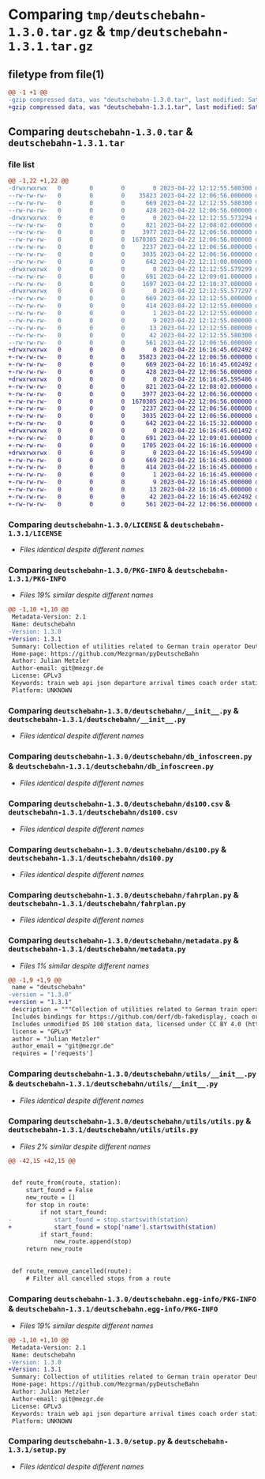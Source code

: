 # Comparing `tmp/deutschebahn-1.3.0.tar.gz` & `tmp/deutschebahn-1.3.1.tar.gz`

## filetype from file(1)

```diff
@@ -1 +1 @@
-gzip compressed data, was "deutschebahn-1.3.0.tar", last modified: Sat Apr 22 12:12:55 2023, max compression
+gzip compressed data, was "deutschebahn-1.3.1.tar", last modified: Sat Apr 22 16:16:45 2023, max compression
```

## Comparing `deutschebahn-1.3.0.tar` & `deutschebahn-1.3.1.tar`

### file list

```diff
@@ -1,22 +1,22 @@
-drwxrwxrwx   0        0        0        0 2023-04-22 12:12:55.580300 deutschebahn-1.3.0/
--rw-rw-rw-   0        0        0    35823 2023-04-22 12:06:56.000000 deutschebahn-1.3.0/LICENSE
--rw-rw-rw-   0        0        0      669 2023-04-22 12:12:55.580300 deutschebahn-1.3.0/PKG-INFO
--rw-rw-rw-   0        0        0      428 2023-04-22 12:06:56.000000 deutschebahn-1.3.0/README.md
-drwxrwxrwx   0        0        0        0 2023-04-22 12:12:55.573294 deutschebahn-1.3.0/deutschebahn/
--rw-rw-rw-   0        0        0      821 2023-04-22 12:08:02.000000 deutschebahn-1.3.0/deutschebahn/__init__.py
--rw-rw-rw-   0        0        0     3977 2023-04-22 12:06:56.000000 deutschebahn-1.3.0/deutschebahn/db_infoscreen.py
--rw-rw-rw-   0        0        0  1670305 2023-04-22 12:06:56.000000 deutschebahn-1.3.0/deutschebahn/ds100.csv
--rw-rw-rw-   0        0        0     2237 2023-04-22 12:06:56.000000 deutschebahn-1.3.0/deutschebahn/ds100.py
--rw-rw-rw-   0        0        0     3035 2023-04-22 12:06:56.000000 deutschebahn-1.3.0/deutschebahn/fahrplan.py
--rw-rw-rw-   0        0        0      642 2023-04-22 12:11:00.000000 deutschebahn-1.3.0/deutschebahn/metadata.py
-drwxrwxrwx   0        0        0        0 2023-04-22 12:12:55.579299 deutschebahn-1.3.0/deutschebahn/utils/
--rw-rw-rw-   0        0        0      691 2023-04-22 12:09:01.000000 deutschebahn-1.3.0/deutschebahn/utils/__init__.py
--rw-rw-rw-   0        0        0     1697 2023-04-22 12:10:37.000000 deutschebahn-1.3.0/deutschebahn/utils/utils.py
-drwxrwxrwx   0        0        0        0 2023-04-22 12:12:55.577297 deutschebahn-1.3.0/deutschebahn.egg-info/
--rw-rw-rw-   0        0        0      669 2023-04-22 12:12:55.000000 deutschebahn-1.3.0/deutschebahn.egg-info/PKG-INFO
--rw-rw-rw-   0        0        0      414 2023-04-22 12:12:55.000000 deutschebahn-1.3.0/deutschebahn.egg-info/SOURCES.txt
--rw-rw-rw-   0        0        0        1 2023-04-22 12:12:55.000000 deutschebahn-1.3.0/deutschebahn.egg-info/dependency_links.txt
--rw-rw-rw-   0        0        0        9 2023-04-22 12:12:55.000000 deutschebahn-1.3.0/deutschebahn.egg-info/requires.txt
--rw-rw-rw-   0        0        0       13 2023-04-22 12:12:55.000000 deutschebahn-1.3.0/deutschebahn.egg-info/top_level.txt
--rw-rw-rw-   0        0        0       42 2023-04-22 12:12:55.580300 deutschebahn-1.3.0/setup.cfg
--rw-rw-rw-   0        0        0      561 2023-04-22 12:06:56.000000 deutschebahn-1.3.0/setup.py
+drwxrwxrwx   0        0        0        0 2023-04-22 16:16:45.602492 deutschebahn-1.3.1/
+-rw-rw-rw-   0        0        0    35823 2023-04-22 12:06:56.000000 deutschebahn-1.3.1/LICENSE
+-rw-rw-rw-   0        0        0      669 2023-04-22 16:16:45.602492 deutschebahn-1.3.1/PKG-INFO
+-rw-rw-rw-   0        0        0      428 2023-04-22 12:06:56.000000 deutschebahn-1.3.1/README.md
+drwxrwxrwx   0        0        0        0 2023-04-22 16:16:45.595486 deutschebahn-1.3.1/deutschebahn/
+-rw-rw-rw-   0        0        0      821 2023-04-22 12:08:02.000000 deutschebahn-1.3.1/deutschebahn/__init__.py
+-rw-rw-rw-   0        0        0     3977 2023-04-22 12:06:56.000000 deutschebahn-1.3.1/deutschebahn/db_infoscreen.py
+-rw-rw-rw-   0        0        0  1670305 2023-04-22 12:06:56.000000 deutschebahn-1.3.1/deutschebahn/ds100.csv
+-rw-rw-rw-   0        0        0     2237 2023-04-22 12:06:56.000000 deutschebahn-1.3.1/deutschebahn/ds100.py
+-rw-rw-rw-   0        0        0     3035 2023-04-22 12:06:56.000000 deutschebahn-1.3.1/deutschebahn/fahrplan.py
+-rw-rw-rw-   0        0        0      642 2023-04-22 16:15:32.000000 deutschebahn-1.3.1/deutschebahn/metadata.py
+drwxrwxrwx   0        0        0        0 2023-04-22 16:16:45.601492 deutschebahn-1.3.1/deutschebahn/utils/
+-rw-rw-rw-   0        0        0      691 2023-04-22 12:09:01.000000 deutschebahn-1.3.1/deutschebahn/utils/__init__.py
+-rw-rw-rw-   0        0        0     1705 2023-04-22 16:16:16.000000 deutschebahn-1.3.1/deutschebahn/utils/utils.py
+drwxrwxrwx   0        0        0        0 2023-04-22 16:16:45.599490 deutschebahn-1.3.1/deutschebahn.egg-info/
+-rw-rw-rw-   0        0        0      669 2023-04-22 16:16:45.000000 deutschebahn-1.3.1/deutschebahn.egg-info/PKG-INFO
+-rw-rw-rw-   0        0        0      414 2023-04-22 16:16:45.000000 deutschebahn-1.3.1/deutschebahn.egg-info/SOURCES.txt
+-rw-rw-rw-   0        0        0        1 2023-04-22 16:16:45.000000 deutschebahn-1.3.1/deutschebahn.egg-info/dependency_links.txt
+-rw-rw-rw-   0        0        0        9 2023-04-22 16:16:45.000000 deutschebahn-1.3.1/deutschebahn.egg-info/requires.txt
+-rw-rw-rw-   0        0        0       13 2023-04-22 16:16:45.000000 deutschebahn-1.3.1/deutschebahn.egg-info/top_level.txt
+-rw-rw-rw-   0        0        0       42 2023-04-22 16:16:45.602492 deutschebahn-1.3.1/setup.cfg
+-rw-rw-rw-   0        0        0      561 2023-04-22 12:06:56.000000 deutschebahn-1.3.1/setup.py
```

### Comparing `deutschebahn-1.3.0/LICENSE` & `deutschebahn-1.3.1/LICENSE`

 * *Files identical despite different names*

### Comparing `deutschebahn-1.3.0/PKG-INFO` & `deutschebahn-1.3.1/PKG-INFO`

 * *Files 19% similar despite different names*

```diff
@@ -1,10 +1,10 @@
 Metadata-Version: 2.1
 Name: deutschebahn
-Version: 1.3.0
+Version: 1.3.1
 Summary: Collection of utilities related to German train operator Deutsche Bahn. Includes bindings for https://github.com/derf/db-fakedisplay, coach order API, list of stations, and more. Includes unmodified DS 100 station data, licensed under CC BY 4.0 (https://creativecommons.org/licenses/by/4.0/deed), created by Deutsche Bahn AG.
 Home-page: https://github.com/Mezgrman/pyDeutscheBahn
 Author: Julian Metzler
 Author-email: git@mezgr.de
 License: GPLv3
 Keywords: train web api json departure arrival times coach order station list db deutsche bahn
 Platform: UNKNOWN
```

### Comparing `deutschebahn-1.3.0/deutschebahn/__init__.py` & `deutschebahn-1.3.1/deutschebahn/__init__.py`

 * *Files identical despite different names*

### Comparing `deutschebahn-1.3.0/deutschebahn/db_infoscreen.py` & `deutschebahn-1.3.1/deutschebahn/db_infoscreen.py`

 * *Files identical despite different names*

### Comparing `deutschebahn-1.3.0/deutschebahn/ds100.csv` & `deutschebahn-1.3.1/deutschebahn/ds100.csv`

 * *Files identical despite different names*

### Comparing `deutschebahn-1.3.0/deutschebahn/ds100.py` & `deutschebahn-1.3.1/deutschebahn/ds100.py`

 * *Files identical despite different names*

### Comparing `deutschebahn-1.3.0/deutschebahn/fahrplan.py` & `deutschebahn-1.3.1/deutschebahn/fahrplan.py`

 * *Files identical despite different names*

### Comparing `deutschebahn-1.3.0/deutschebahn/metadata.py` & `deutschebahn-1.3.1/deutschebahn/metadata.py`

 * *Files 1% similar despite different names*

```diff
@@ -1,9 +1,9 @@
 name = "deutschebahn"
-version = "1.3.0"
+version = "1.3.1"
 description = """Collection of utilities related to German train operator Deutsche Bahn.
 Includes bindings for https://github.com/derf/db-fakedisplay, coach order API, list of stations, and more.
 Includes unmodified DS 100 station data, licensed under CC BY 4.0 (https://creativecommons.org/licenses/by/4.0/deed), created by Deutsche Bahn AG."""
 license = "GPLv3"
 author = "Julian Metzler"
 author_email = "git@mezgr.de"
 requires = ['requests']
```

### Comparing `deutschebahn-1.3.0/deutschebahn/utils/__init__.py` & `deutschebahn-1.3.1/deutschebahn/utils/__init__.py`

 * *Files identical despite different names*

### Comparing `deutschebahn-1.3.0/deutschebahn/utils/utils.py` & `deutschebahn-1.3.1/deutschebahn/utils/utils.py`

 * *Files 2% similar despite different names*

```diff
@@ -42,15 +42,15 @@
 
 
 def route_from(route, station):
     start_found = False
     new_route = []
     for stop in route:
         if not start_found:
-            start_found = stop.startswith(station)
+            start_found = stop['name'].startswith(station)
         if start_found:
             new_route.append(stop)
     return new_route
 
 
 def route_remove_cancelled(route):
     # Filter all cancelled stops from a route
```

### Comparing `deutschebahn-1.3.0/deutschebahn.egg-info/PKG-INFO` & `deutschebahn-1.3.1/deutschebahn.egg-info/PKG-INFO`

 * *Files 19% similar despite different names*

```diff
@@ -1,10 +1,10 @@
 Metadata-Version: 2.1
 Name: deutschebahn
-Version: 1.3.0
+Version: 1.3.1
 Summary: Collection of utilities related to German train operator Deutsche Bahn. Includes bindings for https://github.com/derf/db-fakedisplay, coach order API, list of stations, and more. Includes unmodified DS 100 station data, licensed under CC BY 4.0 (https://creativecommons.org/licenses/by/4.0/deed), created by Deutsche Bahn AG.
 Home-page: https://github.com/Mezgrman/pyDeutscheBahn
 Author: Julian Metzler
 Author-email: git@mezgr.de
 License: GPLv3
 Keywords: train web api json departure arrival times coach order station list db deutsche bahn
 Platform: UNKNOWN
```

### Comparing `deutschebahn-1.3.0/setup.py` & `deutschebahn-1.3.1/setup.py`

 * *Files identical despite different names*

